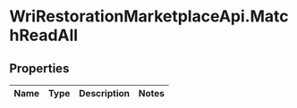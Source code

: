 # WriRestorationMarketplaceApi.MatchReadAll

## Properties
Name | Type | Description | Notes
------------ | ------------- | ------------- | -------------


